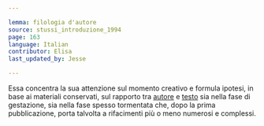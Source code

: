 ```yaml
---

lemma: filologia d'autore
source: stussi_introduzione_1994
page: 163
language: Italian
contributor: Elisa
last_updated_by: Jesse

---
```


Essa concentra la sua attenzione sul momento creativo e formula ipotesi, in base ai materiali conservati, sul rapporto tra [autore](author.html) e [testo](text.html) sia nella fase di gestazione, sia nella fase spesso tormentata che, dopo la prima pubblicazione, porta talvolta a rifacimenti più o meno numerosi e complessi.
